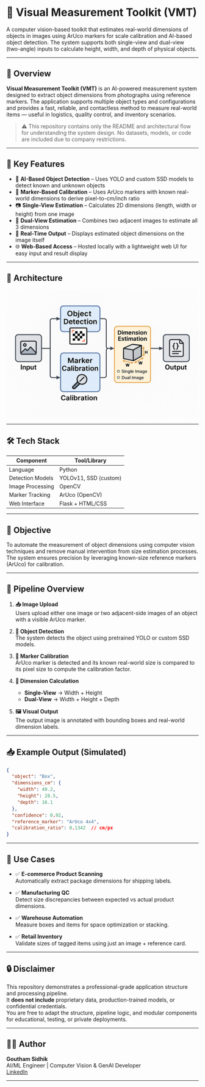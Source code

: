 # 📏 Visual Measurement Toolkit (VMT)

A computer vision-based toolkit that estimates real-world dimensions of objects in images using ArUco markers for scale calibration and AI-based object detection. The system supports both single-view and dual-view (two-angle) inputs to calculate height, width, and depth of physical objects.

---

## 📌 Overview

**Visual Measurement Toolkit (VMT)** is an AI-powered measurement system designed to extract object dimensions from photographs using reference markers. The application supports multiple object types and configurations and provides a fast, reliable, and contactless method to measure real-world items — useful in logistics, quality control, and inventory scenarios.

> ⚠️ This repository contains only the README and architectural flow for understanding the system design. No datasets, models, or code are included due to company restrictions.

---

## 🔁 Key Features

- 🧠 **AI-Based Object Detection** – Uses YOLO and custom SSD models to detect known and unknown objects
- 🧲 **Marker-Based Calibration** – Uses ArUco markers with known real-world dimensions to derive pixel-to-cm/inch ratio
- 📷 **Single-View Estimation** – Calculates 2D dimensions (length, width or height) from one image
- 🔄 **Dual-View Estimation** – Combines two adjacent images to estimate all 3 dimensions
- 🧪 **Real-Time Output** – Displays estimated object dimensions on the image itself
- 🌐 **Web-Based Access** – Hosted locally with a lightweight web UI for easy input and result display

---

## 🧠 Architecture

![Architecture Diagram](architecture.png)

---

## 🛠 Tech Stack

| Component         | Tool/Library              |
|------------------|---------------------------|
| Language          | Python                    |
| Detection Models  | YOLOv11, SSD (custom)     |
| Image Processing  | OpenCV                    |
| Marker Tracking   | ArUco (OpenCV)            |
| Web Interface     | Flask + HTML/CSS          |

---

## 🎯 Objective

To automate the measurement of object dimensions using computer vision techniques and remove manual intervention from size estimation processes. The system ensures precision by leveraging known-size reference markers (ArUco) for calibration.

---

## 🔄 Pipeline Overview

1. **📥 Image Upload**  
   Users upload either one image or two adjacent-side images of an object with a visible ArUco marker.

2. **🔎 Object Detection**  
   The system detects the object using pretrained YOLO or custom SSD models.

3. **📐 Marker Calibration**  
   ArUco marker is detected and its known real-world size is compared to its pixel size to compute the calibration factor.

4. **📏 Dimension Calculation**  
   - **Single-View** → Width + Height  
   - **Dual-View** → Width + Height + Depth

5. **🖼️ Visual Output**  
   The output image is annotated with bounding boxes and real-world dimension labels.

---

## 📥 Example Output (Simulated)

```json
{
  "object": "Box",
  "dimensions_cm": {
    "width": 40.2,
    "height": 28.5,
    "depth": 16.1
  },
  "confidence": 0.92,
  "reference_marker": "ArUco 4x4",
  "calibration_ratio": 0.1342  // cm/px
}
```

---

## 🧾 Use Cases

- ✅ **E-commerce Product Scanning**  
  Automatically extract package dimensions for shipping labels.

- ✅ **Manufacturing QC**  
  Detect size discrepancies between expected vs actual product dimensions.

- ✅ **Warehouse Automation**  
  Measure boxes and items for space optimization or stacking.

- ✅ **Retail Inventory**  
  Validate sizes of tagged items using just an image + reference card.

---

## 🔒 Disclaimer

This repository demonstrates a professional-grade application structure and processing pipeline.  
It **does not include** proprietary data, production-trained models, or confidential credentials.  
You are free to adapt the structure, pipeline logic, and modular components for educational, testing, or private deployments.

---

## 👨‍💻 Author

**Goutham Sidhik**  
AI/ML Engineer | Computer Vision & GenAI Developer  
[LinkedIn](https://www.linkedin.com/in/goutham-sidhik-amuluru-50231b163/)

---
